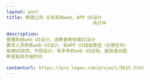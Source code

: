 ```yaml
---                
layout: post       
title: 微潜公司 业务系统web、APP UI设计
                                执行中
           
description: 
管理系统web UI设计。消费者微信端UI设计
要求人员熟练web UI设计，有APP UI技能更佳（长期合作） 
能做UI规范、尺规设计，有多年的web UI经验，能快速出图 
希望有较充裕时间
     
contenturl: https://pro.lagou.com/project/5615.html      
---                 
```

